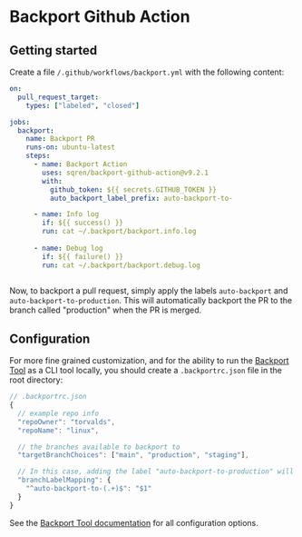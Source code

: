 # Backport Github Action

## Getting started

Create a file `/.github/workflows/backport.yml` with the following content:

```yml
on:
  pull_request_target:
    types: ["labeled", "closed"]

jobs:
  backport:
    name: Backport PR
    runs-on: ubuntu-latest
    steps:
      - name: Backport Action
        uses: sqren/backport-github-action@v9.2.1
        with:
          github_token: ${{ secrets.GITHUB_TOKEN }}
          auto_backport_label_prefix: auto-backport-to-

      - name: Info log
        if: ${{ success() }}
        run: cat ~/.backport/backport.info.log
        
      - name: Debug log
        if: ${{ failure() }}
        run: cat ~/.backport/backport.debug.log        
          
```

Now, to backport a pull request, simply apply the labels `auto-backport` and `auto-backport-to-production`. This will automatically backport the PR to the branch called "production" when the PR is merged. 

## Configuration

For more fine grained customization, and for the ability to run the [Backport Tool](https://github.com/sqren/backport) as a CLI tool locally, you should create a `.backportrc.json` file in the root directory:

```js
// .backportrc.json
{
  // example repo info
  "repoOwner": "torvalds",
  "repoName": "linux",

  // the branches available to backport to
  "targetBranchChoices": ["main", "production", "staging"],

  // In this case, adding the label "auto-backport-to-production" will backport the PR to the "production" branch
  "branchLabelMapping": {
    "^auto-backport-to-(.+)$": "$1"
  }
}
```


 See the [Backport Tool documentation](https://github.com/sqren/backport/blob/main/docs/config-file-options.md) for all configuration options.

